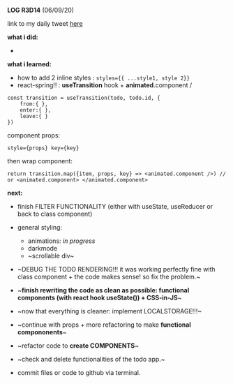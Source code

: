 **LOG R3D14** (06/09/20)

link to my daily tweet [here](https://twitter.com/Nightcoder2/status/1302494897052803072)


**what i did:**

-

**what i learned:**

- how to add 2 inline styles : ```styles={{ ...style1, style 2}}```
- react-spring!! : **useTransition** hook + **animated**.component / 
```
const transition = useTransition(todo, todo.id, {
    from:{ },
    enter:{ },
    leave:{ }
})
```
component props:
```
style={props} key={key}
```
then wrap component:
```
return transition.map({item, props, key} => <animated.component />) // or <animated.component> </animated.component>
```

**next:**

- finish FILTER FUNCTIONALITY (either with useState, useReducer or back to class component)
- general styling:
  - animations: *in progress*
  - darkmode
  - ~scrollable div~

  
- ~DEBUG THE TODO RENDERING!!! it was working perfectly fine with class component + the code makes sense! so fix the problem.~  
- ~**finish rewriting the code as clean as possible: functional components (with react hook useState()) + CSS-in-JS**~
- ~now that everything is cleaner: implement LOCALSTORAGE!!!~ 
- ~continue with props + more refactoring to make **functional compononents**~
- ~refactor code to **create COMPONENTS**~
- ~check and delete functionalities of the todo app.~
- commit files or code to github via terminal. 

 
